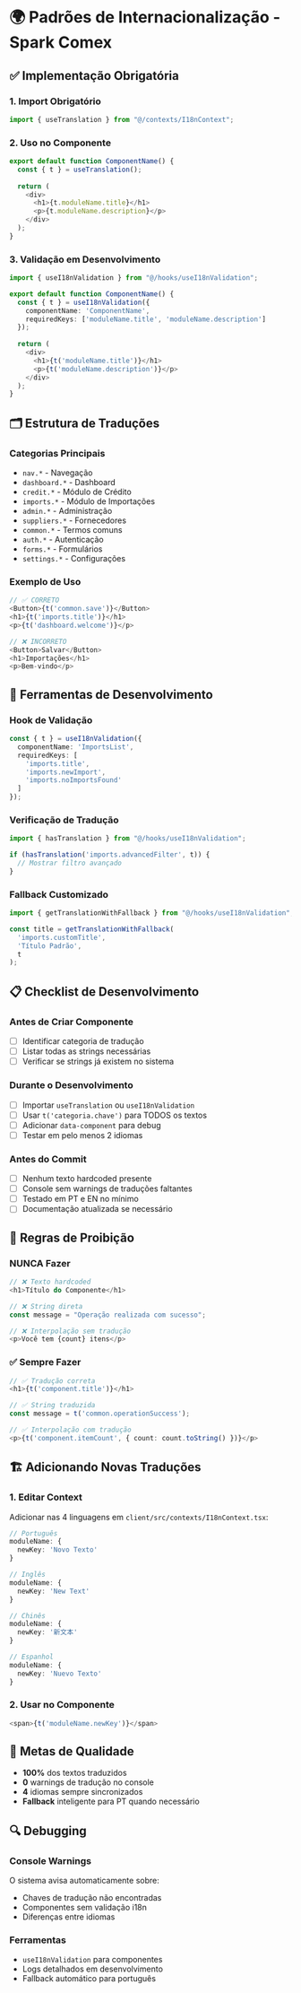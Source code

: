 
# 🌍 Padrões de Internacionalização - Spark Comex

## ✅ Implementação Obrigatória

### 1. Import Obrigatório
```typescript
import { useTranslation } from "@/contexts/I18nContext";
```

### 2. Uso no Componente
```typescript
export default function ComponentName() {
  const { t } = useTranslation();
  
  return (
    <div>
      <h1>{t.moduleName.title}</h1>
      <p>{t.moduleName.description}</p>
    </div>
  );
}
```

### 3. Validação em Desenvolvimento
```typescript
import { useI18nValidation } from "@/hooks/useI18nValidation";

export default function ComponentName() {
  const { t } = useI18nValidation({
    componentName: 'ComponentName',
    requiredKeys: ['moduleName.title', 'moduleName.description']
  });
  
  return (
    <div>
      <h1>{t('moduleName.title')}</h1>
      <p>{t('moduleName.description')}</p>
    </div>
  );
}
```

## 🗂️ Estrutura de Traduções

### Categorias Principais
- `nav.*` - Navegação
- `dashboard.*` - Dashboard
- `credit.*` - Módulo de Crédito
- `imports.*` - Módulo de Importações
- `admin.*` - Administração
- `suppliers.*` - Fornecedores
- `common.*` - Termos comuns
- `auth.*` - Autenticação
- `forms.*` - Formulários
- `settings.*` - Configurações

### Exemplo de Uso
```typescript
// ✅ CORRETO
<Button>{t('common.save')}</Button>
<h1>{t('imports.title')}</h1>
<p>{t('dashboard.welcome')}</p>

// ❌ INCORRETO
<Button>Salvar</Button>
<h1>Importações</h1>
<p>Bem-vindo</p>
```

## 🔧 Ferramentas de Desenvolvimento

### Hook de Validação
```typescript
const { t } = useI18nValidation({
  componentName: 'ImportsList',
  requiredKeys: [
    'imports.title',
    'imports.newImport',
    'imports.noImportsFound'
  ]
});
```

### Verificação de Tradução
```typescript
import { hasTranslation } from "@/hooks/useI18nValidation";

if (hasTranslation('imports.advancedFilter', t)) {
  // Mostrar filtro avançado
}
```

### Fallback Customizado
```typescript
import { getTranslationWithFallback } from "@/hooks/useI18nValidation";

const title = getTranslationWithFallback(
  'imports.customTitle',
  'Título Padrão',
  t
);
```

## 📋 Checklist de Desenvolvimento

### Antes de Criar Componente
- [ ] Identificar categoria de tradução
- [ ] Listar todas as strings necessárias
- [ ] Verificar se strings já existem no sistema

### Durante o Desenvolvimento
- [ ] Importar `useTranslation` ou `useI18nValidation`
- [ ] Usar `t('categoria.chave')` para TODOS os textos
- [ ] Adicionar `data-component` para debug
- [ ] Testar em pelo menos 2 idiomas

### Antes do Commit
- [ ] Nenhum texto hardcoded presente
- [ ] Console sem warnings de traduções faltantes
- [ ] Testado em PT e EN no mínimo
- [ ] Documentação atualizada se necessário

## 🚫 Regras de Proibição

### NUNCA Fazer
```typescript
// ❌ Texto hardcoded
<h1>Título do Componente</h1>

// ❌ String direta
const message = "Operação realizada com sucesso";

// ❌ Interpolação sem tradução
<p>Você tem {count} itens</p>
```

### ✅ Sempre Fazer
```typescript
// ✅ Tradução correta
<h1>{t('component.title')}</h1>

// ✅ String traduzida
const message = t('common.operationSuccess');

// ✅ Interpolação com tradução
<p>{t('component.itemCount', { count: count.toString() })}</p>
```

## 🏗️ Adicionando Novas Traduções

### 1. Editar Context
Adicionar nas 4 linguagens em `client/src/contexts/I18nContext.tsx`:

```typescript
// Português
moduleName: {
  newKey: 'Novo Texto'
}

// Inglês
moduleName: {
  newKey: 'New Text'
}

// Chinês
moduleName: {
  newKey: '新文本'
}

// Espanhol
moduleName: {
  newKey: 'Nuevo Texto'
}
```

### 2. Usar no Componente
```typescript
<span>{t('moduleName.newKey')}</span>
```

## 🎯 Metas de Qualidade

- **100%** dos textos traduzidos
- **0** warnings de tradução no console
- **4** idiomas sempre sincronizados
- **Fallback** inteligente para PT quando necessário

## 🔍 Debugging

### Console Warnings
O sistema avisa automaticamente sobre:
- Chaves de tradução não encontradas
- Componentes sem validação i18n
- Diferenças entre idiomas

### Ferramentas
- `useI18nValidation` para componentes
- Logs detalhados em desenvolvimento
- Fallback automático para português

